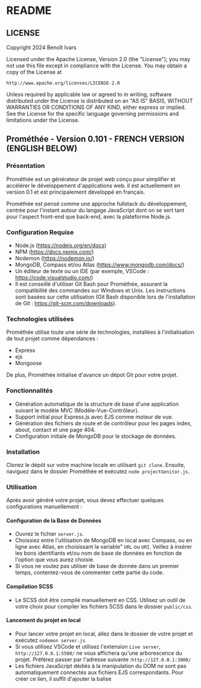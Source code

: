 # README

## LICENSE

Copyright 2024 Benoît Ivars

Licensed under the Apache License, Version 2.0 (the "License");
you may not use this file except in compliance with the License.
You may obtain a copy of the License at

    http://www.apache.org/licenses/LICENSE-2.0

Unless required by applicable law or agreed to in writing, software
distributed under the License is distributed on an "AS IS" BASIS,
WITHOUT WARRANTIES OR CONDITIONS OF ANY KIND, either express or implied.
See the License for the specific language governing permissions and
limitations under the License.

## Prométhée - Version 0.101 - FRENCH VERSION (ENGLISH BELOW)

### Présentation

Prométhée est un générateur de projet web conçu pour simplifier et accélérer le développement d'applications web. Il est actuellement en version 0.1 et est principalement développé en français.

Prométhée est pensé comme une approche fullstack du développement, centrée pour l'instant autour du langage JavaScript dont on se sert tant pour l'aspect front-end que back-end, avec la plateforme Node.js. 

### Configuration Requise

- Node.js (https://nodejs.org/en/docs)
- NPM (https://docs.npmjs.com/)
- Nodemon (https://nodemon.io/)
- MongoDB, Compass et/ou Atlas (https://www.mongodb.com/docs/)
- Un éditeur de texte ou un IDE (par exemple, VSCode : https://code.visualstudio.com/)
- Il est conseillé d'utiliser Git Bash pour Prométhée, assurant la compatibilité des commandes sur Windows et Unix. Les instructions sont basées sur cette utilisation (Git Bash disponible lors de l'installation de Git : https://git-scm.com/downloads).

### Technologies utilisées

Prométhée utilise toute une série de technologies, installées à l'initialisation de tout projet comme dépendances :
-  Express
-  ejs
-  Mongoose

De plus, Prométhée initialise d'avance un dépot Git pour votre projet.

### Fonctionnalités

- Génération automatique de la structure de base d'une application suivant le modèle MVC (Modèle-Vue-Contrôleur).
- Support initial pour Express.js avec EJS comme moteur de vue.
- Génération des fichiers de route et de contrôleur pour les pages index, about, contact et une page 404.
- Configuration initiale de MongoDB pour le stockage de données.


### Installation

Clonez le dépôt sur votre machine locale en utilisant `git clone`. Ensuite, naviguez dans le dossier Prométhée et exécutez `node projectGenitor.js`.

### Utilisation

Après avoir généré votre projet, vous devez effectuer quelques configurations manuellement :

#### Configuration de la Base de Données

- Ouvrez le fichier `server.js`.
- Choissiez entre l'utilisation de MongoDB en local avec Compass, ou en ligne avec Atlas, en choisissant la variable" `URL` ou `URI`. Veillez à insérer les bons identifiants et/ou nom de base de données en fonction de l'option que vous aurez choisie.
- Si vous ne voulez pas utiliser de base de donnée dans un premier temps, contentez-vous de commenter cette partie du code. 

#### Compilation SCSS
- Le SCSS doit être compilé manuellement en CSS. Utilisez un outil de votre choix pour compiler les fichiers SCSS dans le dossier `public/css`.

#### Lancement du projet en local

- Pour lancer votre projet en local, allez dans le dossier de votre projet et exécutez `nodemon server.js`
- Si vous utilisez VSCode et utilisez l'extension `Live server`, `http://127.0.0.1:5500/` ne vous affichera qu'une arborescence du projet. Préférez passer par l'adresse suivante :`http://127.0.0.1:3000/`
- Les fichiers JavaScript dédiés à la manipulation du DOM ne sont pas automatiquement connectés aux fichiers EJS correspondants. Pour créer ce lien, il suffit d'ajouter la balise <script> dans votre fichier EJS. Vous la placez dans la section <head>, comme ceci : `<script src="/chemin/vers/votre/script.js"></script>`. 

### Version actuelle (0.101)

- Fichiers et scripts de base
- Version billingue français-anglais du read me

### Prochaine Étape (Version 0.2)

- Intégration de l'authentification avec les tokens JWT.

### Intégrations ultérieures

- Choix entre mongoDB et mySQL comme systèmes de bases de données
- Inclusion du framework React dans le projet
- Proposition d'autres langages et frameworks back-end
- Proposition de Prométhée en anglais
- Interface graphique

### Contribution

Les contributions au projet sont les bienvenues. Veuillez suivre les conventions de codage établies et soumettre des pull requests pour toute modification ou amélioration.

Pour tout contact, question ou remarque, vous pouvez me contacter sur mon profil GitHub : https://github.com/benoitivars
---

Prométhée {:fire:} - Le feu sacré du développement web.



## Prométhée - Version 0.101 - ENGLISH VERSION

### Overview

Prométhée is a web project generator designed to simplify and accelerate the development of web applications. It is currently at version 0.1 and is primarily developed in French.

Prométhée is conceived as a fullstack development approach, currently centered around the JavaScript language, which is used for both front-end and back-end aspects, with the Node.js platform.

### System Requirements

- Node.js (https://nodejs.org/en/docs)
- NPM (https://docs.npmjs.com/)
- Nodemon (https://nodemon.io/)
- MongoDB, Compass and/or Atlas (https://www.mongodb.com/docs/)
- A text editor or an IDE (for example, VSCode: https://code.visualstudio.com/)
- It is recommended to use Git Bash for Prométhée, ensuring command compatibility on Windows and Unix. Instructions are based on this usage (Git Bash available during Git installation: https://git-scm.com/downloads).

### Technologies Used

Prométhée utilizes a range of technologies, installed as dependencies at the initialization of every project:
- Express
- ejs
- Mongoose

Additionally, Prométhée initializes a Git repository for your project in advance.

### Features

- Automatic generation of the basic structure of an application following the MVC (Model-View-Controller) model.
- Initial support for Express.js with EJS as the view engine.
- Generation of route and controller files for index, about, contact pages, and a 404 page.
- Initial configuration of MongoDB for data storage.

### Installation

Clone the repository to your local machine using `git clone`. Then, navigate to the Prométhée folder and run `node projectGenitor.js`.

### Usage

After generating your project, you will need to perform some manual configurations:

#### Database Configuration

- Open the `server.js` file.
- Choose between using MongoDB locally with Compass, or online with Atlas, by selecting the `URL` or `URI` variable. Make sure to insert the correct credentials and/or database name depending on the option you choose.
- If you do not want to use a database initially, simply comment out this part of the code.

#### SCSS Compilation

- SCSS must be manually compiled into CSS. Use a tool of your choice to compile the SCSS files in the `public/css` folder.

#### Launching the Project Locally

- To launch your project locally, go to your project folder and run `nodemon server.js`.
- If you are using VSCode and the `Live server` extension, `http://127.0.0.1:5500/` will only display a project tree. Prefer using the following address: `http://127.0.0.1:3000/`.
- JavaScript files dedicated to DOM manipulation are not automatically connected to the corresponding EJS files. To create this link, simply add the <script> tag in your EJS file. Place it in the <head> section, like this: `<script src="/path/to/your/script.js"></script>`.

### Current Version (0.101)

- Basic files and scripts
- Bilingual French-English version of the readme

### Next Steps (Version 0.2)

- Integration of authentication with JWT tokens.

### Future Integrations

- Choice between MongoDB and MySQL as database systems
- Inclusion of the React framework in the project
- Proposal of other back-end languages and frameworks
- Proposal of Prométhée in English
- Graphical interface

### Contribution

Contributions to the project are welcome. Please follow the established coding conventions and submit pull requests for any modifications or improvements.

For any contact, question, or remark, you can reach me on my GitHub profile: https://github.com/benoitivars

---

Prométhée {:fire:} - The sacred fire of web development.
